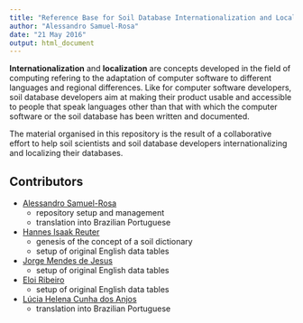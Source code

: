 ```yaml
---
title: "Reference Base for Soil Database Internationalization and Localization"
author: "Alessandro Samuel-Rosa"
date: "21 May 2016"
output: html_document
---
```


**Internationalization** and **localization** are concepts developed in the field of computing refering to the 
adaptation of computer software to different languages and regional differences. Like for computer software 
developers, soil database developers aim at making their product usable and accessible to people that speak 
languages other than that with which the computer software or the soil database has been written and 
documented.

The material organised in this repository is the result of a collaborative effort to help soil scientists and 
soil database developers internationalizing and localizing their databases.

## Contributors

* [Alessandro Samuel-Rosa](http://samuel-rosa.github.io/)
     + repository setup and management
     + translation into Brazilian Portuguese
* [Hannes Isaak Reuter](https://www.researchgate.net/profile/Hannes_Reuter)
     + genesis of the concept of a soil dictionary
     + setup of original English data tables
* [Jorge Mendes de Jesus](http://www.isric.org/staff/Dr%20JS%20%28Jorge%29%20Mendes%20de%20Jesus)
     + setup of original English data tables
* [Eloi Ribeiro](http://www.isric.org/staff/E.%20%28Eloi%29%20Ribeiro)
     + setup of original English data tables
* [Lúcia Helena Cunha dos Anjos](https://www.researchgate.net/profile/Lucia_Anjos)
     + translation into Brazilian Portuguese
